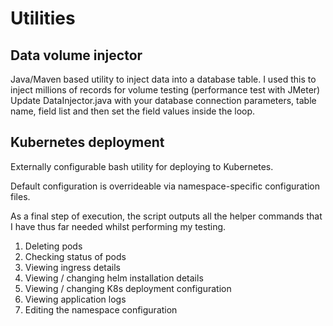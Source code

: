 # Utilities

## Data volume injector
Java/Maven based utility to inject data into a database table.
I used this to inject millions of records for volume testing (performance test with JMeter)
Update DataInjector.java with your database connection parameters, table name, field list and then set the field values inside the loop.

## Kubernetes deployment
Externally configurable bash utility for deploying to Kubernetes.

Default configuration is overrideable via namespace-specific configuration files.

As a final step of execution, the script outputs all the helper commands that I have thus far needed whilst performing my testing.

1. Deleting pods
1. Checking status of pods
1. Viewing ingress details
1. Viewing / changing helm installation details
1. Viewing / changing K8s deployment configuration
1. Viewing application logs
1. Editing the namespace configuration
